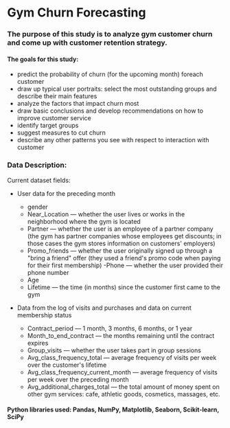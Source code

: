 # Gym Churn Forecasting

### The purpose of this study is to analyze gym customer churn and come up with customer retention strategy.

#### The goals for this study: 
* predict the probability of churn (for the upcoming month) foreach customer
* draw up typical user portraits: select the most outstanding groups and describe their main features
* analyze the factors that impact churn most
* draw basic conclusions and develop recommendations on how to improve customer service
* identify target groups
* suggest measures to cut churn
* describe any other patterns you see with respect to interaction with customer

### Data Description: 

Current dataset fields:
* User data for the preceding month
    * gender
    * Near_Location — whether the user lives or works in the neighborhood where the gym is located
    *  Partner — whether the user is an employee of a partner company (the gym has partner companies whose employees get discounts; in those cases the gym stores information on customers' employers)
    * Promo_friends — whether the user originally signed up through a "bring a friend" offer (they used a friend's promo code when paying for their first membership) -Phone — whether the user provided their phone number
    * Age
    * Lifetime — the time (in months) since the customer first came to the gym

* Data from the log of visits and purchases and data on current membership status
    * Contract_period — 1 month, 3 months, 6 months, or 1 year
    * Month_to_end_contract — the months remaining until the contract expires
    * Group_visits — whether the user takes part in group sessions
    * Avg_class_frequency_total — average frequency of visits per week over the customer's lifetime
    * Avg_class_frequency_current_month — average frequency of visits per week over the preceding month
    * Avg_additional_charges_total — the total amount of money spent on other gym services: cafe, athletic goods, cosmetics, massages, etc.


#### Python libraries used: Pandas, NumPy, Matplotlib, Seaborn, Scikit-learn, SciPy
